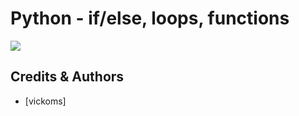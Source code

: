 # Python - if/else, loops, functions

<img src="https://s3.amazonaws.com/intranet-projects-files/holbertonschool-higher-level_programming+/233/code.png" width="" height="" />

## Credits & Authors
- [vickoms]
